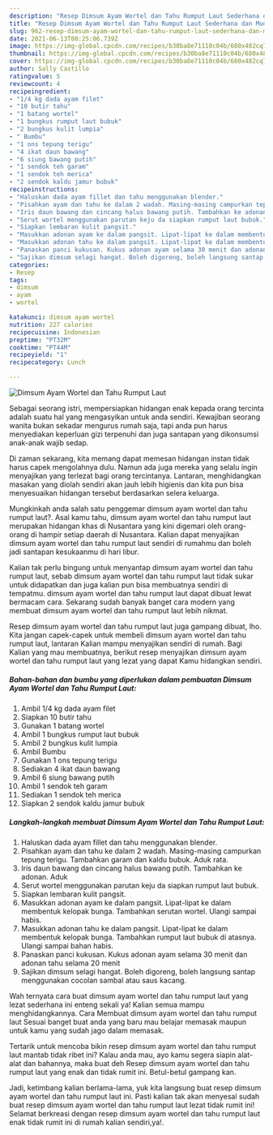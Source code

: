 ```yaml
---
description: "Resep Dimsum Ayam Wortel dan Tahu Rumput Laut Sederhana dan Mudah Dibuat"
title: "Resep Dimsum Ayam Wortel dan Tahu Rumput Laut Sederhana dan Mudah Dibuat"
slug: 962-resep-dimsum-ayam-wortel-dan-tahu-rumput-laut-sederhana-dan-mudah-dibuat
date: 2021-06-13T00:25:06.739Z
image: https://img-global.cpcdn.com/recipes/b30ba8e71110c04b/680x482cq70/dimsum-ayam-wortel-dan-tahu-rumput-laut-foto-resep-utama.jpg
thumbnail: https://img-global.cpcdn.com/recipes/b30ba8e71110c04b/680x482cq70/dimsum-ayam-wortel-dan-tahu-rumput-laut-foto-resep-utama.jpg
cover: https://img-global.cpcdn.com/recipes/b30ba8e71110c04b/680x482cq70/dimsum-ayam-wortel-dan-tahu-rumput-laut-foto-resep-utama.jpg
author: Sally Castillo
ratingvalue: 5
reviewcount: 4
recipeingredient:
- "1/4 kg dada ayam filet"
- "10 butir tahu"
- "1 batang wortel"
- "1 bungkus rumput laut bubuk"
- "2 bungkus kulit lumpia"
- " Bumbu"
- "1 ons tepung terigu"
- "4 ikat daun bawang"
- "6 siung bawang putih"
- "1 sendok teh garam"
- "1 sendok teh merica"
- "2 sendok kaldu jamur bubuk"
recipeinstructions:
- "Haluskan dada ayam fillet dan tahu menggunakan blender."
- "Pisahkan ayam dan tahu ke dalam 2 wadah. Masing-masing campurkan tepung terigu. Tambahkan garam dan kaldu bubuk. Aduk rata."
- "Iris daun bawang dan cincang halus bawang putih. Tambahkan ke adonan. Aduk"
- "Serut wortel menggunakan parutan keju da siapkan rumput laut bubuk."
- "Siapkan lembaran kulit pangsit."
- "Masukkan adonan ayam ke dalam pangsit. Lipat-lipat ke dalam membentuk kelopak bunga. Tambahkan serutan wortel. Ulangi sampai habis."
- "Masukkan adonan tahu ke dalam pangsit. Lipat-lipat ke dalam membentuk kelopak bunga. Tambahkan rumput laut bubuk di atasnya. Ulangi sampai bahan habis."
- "Panaskan panci kukusan. Kukus adonan ayam selama 30 menit dan adonan tahu selama 20 menit"
- "Sajikan dimsum selagi hangat. Boleh digoreng, boleh langsung santap menggunakan cocolan sambal atau saus kacang."
categories:
- Resep
tags:
- dimsum
- ayam
- wortel

katakunci: dimsum ayam wortel 
nutrition: 227 calories
recipecuisine: Indonesian
preptime: "PT32M"
cooktime: "PT44M"
recipeyield: "1"
recipecategory: Lunch

---
```



![Dimsum Ayam Wortel dan Tahu Rumput Laut](https://img-global.cpcdn.com/recipes/b30ba8e71110c04b/680x482cq70/dimsum-ayam-wortel-dan-tahu-rumput-laut-foto-resep-utama.jpg)

Sebagai seorang istri, mempersiapkan hidangan enak kepada orang tercinta adalah suatu hal yang mengasyikan untuk anda sendiri. Kewajiban seorang  wanita bukan sekadar mengurus rumah saja, tapi anda pun harus menyediakan keperluan gizi terpenuhi dan juga santapan yang dikonsumsi anak-anak wajib sedap.

Di zaman  sekarang, kita memang dapat memesan hidangan instan tidak harus capek mengolahnya dulu. Namun ada juga mereka yang selalu ingin menyajikan yang terlezat bagi orang tercintanya. Lantaran, menghidangkan masakan yang diolah sendiri akan jauh lebih higienis dan kita pun bisa menyesuaikan hidangan tersebut berdasarkan selera keluarga. 



Mungkinkah anda salah satu penggemar dimsum ayam wortel dan tahu rumput laut?. Asal kamu tahu, dimsum ayam wortel dan tahu rumput laut merupakan hidangan khas di Nusantara yang kini digemari oleh orang-orang di hampir setiap daerah di Nusantara. Kalian dapat menyajikan dimsum ayam wortel dan tahu rumput laut sendiri di rumahmu dan boleh jadi santapan kesukaanmu di hari libur.

Kalian tak perlu bingung untuk menyantap dimsum ayam wortel dan tahu rumput laut, sebab dimsum ayam wortel dan tahu rumput laut tidak sukar untuk didapatkan dan juga kalian pun bisa membuatnya sendiri di tempatmu. dimsum ayam wortel dan tahu rumput laut dapat dibuat lewat bermacam cara. Sekarang sudah banyak banget cara modern yang membuat dimsum ayam wortel dan tahu rumput laut lebih nikmat.

Resep dimsum ayam wortel dan tahu rumput laut juga gampang dibuat, lho. Kita jangan capek-capek untuk membeli dimsum ayam wortel dan tahu rumput laut, lantaran Kalian mampu menyajikan sendiri di rumah. Bagi Kalian yang mau membuatnya, berikut resep menyajikan dimsum ayam wortel dan tahu rumput laut yang lezat yang dapat Kamu hidangkan sendiri.

<!--inarticleads1-->

##### Bahan-bahan dan bumbu yang diperlukan dalam pembuatan Dimsum Ayam Wortel dan Tahu Rumput Laut:

1. Ambil 1/4 kg dada ayam filet
1. Siapkan 10 butir tahu
1. Gunakan 1 batang wortel
1. Ambil 1 bungkus rumput laut bubuk
1. Ambil 2 bungkus kulit lumpia
1. Ambil  Bumbu
1. Gunakan 1 ons tepung terigu
1. Sediakan 4 ikat daun bawang
1. Ambil 6 siung bawang putih
1. Ambil 1 sendok teh garam
1. Sediakan 1 sendok teh merica
1. Siapkan 2 sendok kaldu jamur bubuk




<!--inarticleads2-->

##### Langkah-langkah membuat Dimsum Ayam Wortel dan Tahu Rumput Laut:

1. Haluskan dada ayam fillet dan tahu menggunakan blender.
1. Pisahkan ayam dan tahu ke dalam 2 wadah. Masing-masing campurkan tepung terigu. Tambahkan garam dan kaldu bubuk. Aduk rata.
1. Iris daun bawang dan cincang halus bawang putih. Tambahkan ke adonan. Aduk
1. Serut wortel menggunakan parutan keju da siapkan rumput laut bubuk.
1. Siapkan lembaran kulit pangsit.
1. Masukkan adonan ayam ke dalam pangsit. Lipat-lipat ke dalam membentuk kelopak bunga. Tambahkan serutan wortel. Ulangi sampai habis.
1. Masukkan adonan tahu ke dalam pangsit. Lipat-lipat ke dalam membentuk kelopak bunga. Tambahkan rumput laut bubuk di atasnya. Ulangi sampai bahan habis.
1. Panaskan panci kukusan. Kukus adonan ayam selama 30 menit dan adonan tahu selama 20 menit
1. Sajikan dimsum selagi hangat. Boleh digoreng, boleh langsung santap menggunakan cocolan sambal atau saus kacang.




Wah ternyata cara buat dimsum ayam wortel dan tahu rumput laut yang lezat sederhana ini enteng sekali ya! Kalian semua mampu menghidangkannya. Cara Membuat dimsum ayam wortel dan tahu rumput laut Sesuai banget buat anda yang baru mau belajar memasak maupun untuk kamu yang sudah jago dalam memasak.

Tertarik untuk mencoba bikin resep dimsum ayam wortel dan tahu rumput laut mantab tidak ribet ini? Kalau anda mau, ayo kamu segera siapin alat-alat dan bahannya, maka buat deh Resep dimsum ayam wortel dan tahu rumput laut yang enak dan tidak rumit ini. Betul-betul gampang kan. 

Jadi, ketimbang kalian berlama-lama, yuk kita langsung buat resep dimsum ayam wortel dan tahu rumput laut ini. Pasti kalian tak akan menyesal sudah buat resep dimsum ayam wortel dan tahu rumput laut lezat tidak rumit ini! Selamat berkreasi dengan resep dimsum ayam wortel dan tahu rumput laut enak tidak rumit ini di rumah kalian sendiri,ya!.

